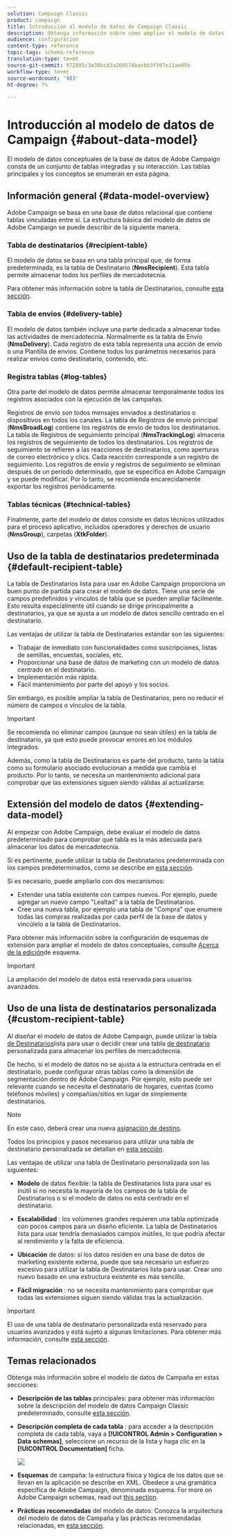 ```yaml
---
solution: Campaign Classic
product: campaign
title: Introducción al modelo de datos de Campaign Classic
description: Obtenga información sobre cómo ampliar el modelo de datos de Campaign, editar esquemas, utilizar API y mucho más
audience: configuration
content-type: reference
topic-tags: schema-reference
translation-type: tm+mt
source-git-commit: 972885c3a38bcd3a260574bacbb3f507e11ae05b
workflow-type: tm+mt
source-wordcount: '983'
ht-degree: 7%

---
```



# Introducción al modelo de datos de Campaign {#about-data-model}

El modelo de datos conceptuales de la base de datos de Adobe Campaign consta de un conjunto de tablas integradas y su interacción. Las tablas principales y los conceptos se enumeran en esta página.

## Información general {#data-model-overview}

Adobe Campaign se basa en una base de datos relacional que contiene tablas vinculadas entre sí. La estructura básica del modelo de datos de Adobe Campaign se puede describir de la siguiente manera.

### Tabla de destinatarios {#recipient-table}

El modelo de datos se basa en una tabla principal que, de forma predeterminada, es la tabla de Destinatario (**NmsRecipient**). Esta tabla permite almacenar todos los perfiles de mercadotecnia.

Para obtener más información sobre la tabla de Destinatarios, consulte [esta sección](#default-recipient-table).

### Tabla de envíos {#delivery-table}

El modelo de datos también incluye una parte dedicada a almacenar todas las actividades de mercadotecnia. Normalmente es la tabla de Envío (**NmsDelivery**). Cada registro de esta tabla representa una acción de envío o una Plantilla de envíos. Contiene todos los parámetros necesarios para realizar envíos como destinatario, contenido, etc.

### Registra tablas {#log-tables}

Otra parte del modelo de datos permite almacenar temporalmente todos los registros asociados con la ejecución de las campañas.

Registros de envío son todos mensajes enviados a destinatarios o dispositivos en todos los canales. La tabla de Registros de envío principal (**NmsBroadLog**) contiene los registros de envío de todos los destinatarios.
La tabla de Registros de seguimiento principal (**NmsTrackingLog**) almacena los registros de seguimiento de todos los destinatarios. Los registros de seguimiento se refieren a las reacciones de destinatarios, como aperturas de correo electrónico y clics. Cada reacción corresponde a un registro de seguimiento.
Los registros de envío y registros de seguimiento se eliminan después de un período determinado, que se especifica en Adobe Campaign y se puede modificar. Por lo tanto, se recomienda encarecidamente exportar los registros periódicamente.

### Tablas técnicas {#technical-tables}

Finalmente, parte del modelo de datos consiste en datos técnicos utilizados para el proceso aplicativo, incluidos operadores y derechos de usuario (**NmsGroup**), carpetas (**XtkFolder**).

## Uso de la tabla de destinatarios predeterminada {#default-recipient-table}

La tabla de Destinatarios lista para usar en Adobe Campaign proporciona un buen punto de partida para crear el modelo de datos. Tiene una serie de campos predefinidos y vínculos de tabla que se pueden ampliar fácilmente. Esto resulta especialmente útil cuando se dirige principalmente a destinatarios, ya que se ajusta a un modelo de datos sencillo centrado en el destinatario.

Las ventajas de utilizar la tabla de Destinatarios estándar son las siguientes:

* Trabajar de inmediato con funcionalidades como suscripciones, listas de semillas, encuestas, sociales, etc.
* Proporcionar una base de datos de marketing con un modelo de datos centrado en el destinatario.
* Implementación más rápida.
* Fácil mantenimiento por parte del apoyo y los socios.

Sin embargo, es posible ampliar la tabla de Destinatarios, pero no reducir el número de campos o vínculos de la tabla.

>[!IMPORTANT]
>
>Se recomienda no eliminar campos (aunque no sean útiles) en la tabla de destinatario, ya que esto puede provocar errores en los módulos integrados.

Además, como la tabla de Destinatarios es parte del producto, tanto la tabla como su formulario asociado evolucionan a medida que cambia el producto. Por lo tanto, se necesita un mantenimiento adicional para comprobar que las extensiones siguen siendo válidas al actualizarse.

## Extensión del modelo de datos {#extending-data-model}

Al empezar con Adobe Campaign, debe evaluar el modelo de datos predeterminado para comprobar qué tabla es la más adecuada para almacenar los datos de mercadotecnia.

Si es pertinente, puede utilizar la tabla de Destinatarios predeterminada con los campos predeterminados, como se describe en [esta sección](#default-recipient-table).

Si es necesario, puede ampliarlo con dos mecanismos:

* Extender una tabla existente con campos nuevos. Por ejemplo, puede agregar un nuevo campo &quot;Lealtad&quot; a la tabla de Destinatarios.
* Cree una nueva tabla, por ejemplo una tabla de &quot;Compra&quot; que enumere todas las compras realizadas por cada perfil de la base de datos y vincúlelo a la tabla de Destinatarios.

Para obtener más información sobre la configuración de esquemas de extensión para ampliar el modelo de datos conceptuales, consulte [Acerca de la edición](../../configuration/using/about-schema-edition.md)de esquema.

>[!IMPORTANT]
>
>La ampliación del modelo de datos está reservada para usuarios avanzados.

## Uso de una lista de destinatarios personalizada {#custom-recipient-table}

Al diseñar el modelo de datos de Adobe Campaign, puede utilizar la tabla [de Destinatarios](#default-recipient-table)lista para usar o decidir crear una tabla [de destinatario](../../configuration/using/about-custom-recipient-table.md) personalizada para almacenar los perfiles de mercadotecnia.

De hecho, si el modelo de datos no se ajusta a la estructura centrada en el destinatario, puede configurar otras tablas como la dimensión de segmentación dentro de Adobe Campaign. Por ejemplo, esto puede ser relevante cuando se necesita el destinatario de hogares, cuentas (como teléfonos móviles) y compañías/sitios en lugar de simplemente destinatarios.

>[!NOTE]
>
>En este caso, deberá crear una nueva [asignación de destino](../../configuration/using/target-mapping.md).

Todos los principios y pasos necesarios para utilizar una tabla de destinatario personalizada se detallan en [esta sección](../../configuration/using/about-custom-recipient-table.md).

Las ventajas de utilizar una tabla de Destinatario personalizada son las siguientes:

* **Modelo** de datos flexible: la tabla de Destinatarios lista para usar es inútil si no necesita la mayoría de los campos de la tabla de Destinatarios o si el modelo de datos no está centrado en el destinatario.

* **Escalabilidad** : los volúmenes grandes requieren una tabla optimizada con pocos campos para un diseño eficiente. La tabla de Destinatarios lista para usar tendría demasiados campos inútiles, lo que podría afectar al rendimiento y la falta de eficiencia.

* **Ubicación** de datos: si los datos residen en una base de datos de marketing existente externa, puede que sea necesario un esfuerzo excesivo para utilizar la tabla de Destinatarios lista para usar. Crear uno nuevo basado en una estructura existente es más sencillo.

* **Fácil migración** : no se necesita mantenimiento para comprobar que todas las extensiones siguen siendo válidas tras la actualización.

>[!IMPORTANT]
>
>El uso de una tabla de destinatario personalizada está reservado para usuarios avanzados y está sujeto a algunas limitaciones. Para obtener más información, consulte [esta sección](../../configuration/using/about-custom-recipient-table.md).

## Temas relacionados

Obtenga más información sobre el modelo de datos de Campaña en estas secciones:

* **Descripción de las tablas** principales: para obtener más información sobre la descripción del modelo de datos Campaign Classic predeterminado, consulte [esta sección](../../configuration/using/data-model-description.md).

* **Descripción completa de cada tabla** : para acceder a la descripción completa de cada tabla, vaya a **[!UICONTROL Admin > Configuration > Data schemas]**, seleccione un recurso de la lista y haga clic en la **[!UICONTROL Documentation]** ficha.

   ![](assets/data-model_documentation-tab.png)


* **Esquemas** de campaña: la estructura física y lógica de los datos que se llevan en la aplicación se describe en XML. Obedece a una gramática específica de Adobe Campaign, denominada esquema. For more on Adobe Campaign schemas, read out [this section](../../configuration/using/about-schema-reference.md).

* **Prácticas recomendadas** del modelo de datos: Conozca la arquitectura del modelo de datos de Campaña y las prácticas recomendadas relacionadas, en [esta sección](../../configuration/using/data-model-best-practices.md#data-model-architecture).
